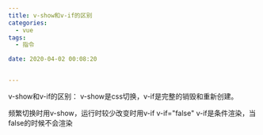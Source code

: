 ```yaml
---
title: v-show和v-if的区别
categories: 
  - vue
tags: 
  - 指令

date: 2020-04-02 00:08:20


---
```


v-show和v-if的区别：
v-show是css切换，v-if是完整的销毁和重新创建。

频繁切换时用v-show，运行时较少改变时用v-if
v-if="false" v-if是条件渲染，当false的时候不会渲染
